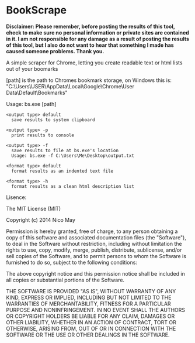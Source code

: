 BookScrape
==========

**Disclaimer: Please remember, before posting the results of this tool, check to make sure no personal information or private sites are contained in it. I am not responsible for any damage as a result of posting the results of this tool, but I also do not want to hear that something I made has caused someone problems.
Thank you.**

A simple scraper for Chrome, letting you create readable text or html lists out of your boomarks

[path] is the path to Chromes bookmark storage, on Windows this is: "C:\Users\USER\AppData\Local\Google\Chrome\User Data\Default\Bookmarks"

Usage:
    bs.exe [path] <output type> <format type>

    <output type> default
      save results to system clipboard

    <output type> -p
      print results to console

    <output type> -f
      save results to file at bs.exe's location
      Usage: bs.exe -f C:\Users\Me\Desktop\output.txt
    
    <format type> default
      format results as an indented text file

    <format type> -h
      format results as a clean html description list
      
Lisence:

The MIT License (MIT)

Copyright (c) 2014 Nico May

Permission is hereby granted, free of charge, to any person obtaining a copy
of this software and associated documentation files (the "Software"), to deal
in the Software without restriction, including without limitation the rights
to use, copy, modify, merge, publish, distribute, sublicense, and/or sell
copies of the Software, and to permit persons to whom the Software is
furnished to do so, subject to the following conditions:

The above copyright notice and this permission notice shall be included in
all copies or substantial portions of the Software.

THE SOFTWARE IS PROVIDED "AS IS", WITHOUT WARRANTY OF ANY KIND, EXPRESS OR
IMPLIED, INCLUDING BUT NOT LIMITED TO THE WARRANTIES OF MERCHANTABILITY,
FITNESS FOR A PARTICULAR PURPOSE AND NONINFRINGEMENT. IN NO EVENT SHALL THE
AUTHORS OR COPYRIGHT HOLDERS BE LIABLE FOR ANY CLAIM, DAMAGES OR OTHER
LIABILITY, WHETHER IN AN ACTION OF CONTRACT, TORT OR OTHERWISE, ARISING FROM,
OUT OF OR IN CONNECTION WITH THE SOFTWARE OR THE USE OR OTHER DEALINGS IN
THE SOFTWARE.
